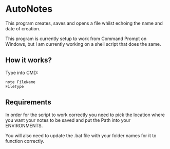 <H1>AutoNotes</H1>

This program creates, saves and opens a file whilst echoing the name and date of creation.

This program is currently setup to work from Command Prompt on Windows, but I am currently working on a shell script that does the same.

<h2><b>How it works?</b></h2>

Type into CMD:

<code class="docutils literal"><span class="pre">note FileName FileType</span></code>

<h2><b> Requirements</b></h2>

In order for the script to work correctly you need to pick the location where you want your notes to be saved and put the Path into your ENVIRONMENTS.

You will also need to update the .bat file with your folder names for it to function correctly.